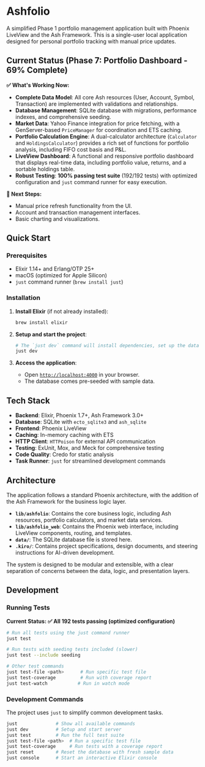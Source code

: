 # Ashfolio

A simplified Phase 1 portfolio management application built with Phoenix LiveView and the Ash Framework. This is a single-user local application designed for personal portfolio tracking with manual price updates.

## Current Status (Phase 7: Portfolio Dashboard - 69% Complete)

**✅ What's Working Now:**

- **Complete Data Model**: All core Ash resources (User, Account, Symbol, Transaction) are implemented with validations and relationships.
- **Database Management**: SQLite database with migrations, performance indexes, and comprehensive seeding.
- **Market Data**: Yahoo Finance integration for price fetching, with a GenServer-based `PriceManager` for coordination and ETS caching.
- **Portfolio Calculation Engine**: A dual-calculator architecture (`Calculator` and `HoldingsCalculator`) provides a rich set of functions for portfolio analysis, including FIFO cost basis and P&L.
- **LiveView Dashboard**: A functional and responsive portfolio dashboard that displays real-time data, including portfolio value, returns, and a sortable holdings table.
- **Robust Testing**: **100% passing test suite** (192/192 tests) with optimized configuration and `just` command runner for easy execution.

**🔄 Next Steps:**

- Manual price refresh functionality from the UI.
- Account and transaction management interfaces.
- Basic charting and visualizations.

## Quick Start

### Prerequisites

- Elixir 1.14+ and Erlang/OTP 25+
- macOS (optimized for Apple Silicon)
- `just` command runner (`brew install just`)

### Installation

1.  **Install Elixir** (if not already installed):

    ```bash
    brew install elixir
    ```

2.  **Setup and start the project**:

    ```bash
    # The `just dev` command will install dependencies, set up the database, and start the server.
    just dev
    ```

3.  **Access the application**:
    - Open [`http://localhost:4000`](http://localhost:4000) in your browser.
    - The database comes pre-seeded with sample data.

## Tech Stack

- **Backend**: Elixir, Phoenix 1.7+, Ash Framework 3.0+
- **Database**: SQLite with `ecto_sqlite3` and `ash_sqlite`
- **Frontend**: Phoenix LiveView
- **Caching**: In-memory caching with ETS
- **HTTP Client**: `HTTPoison` for external API communication
- **Testing**: ExUnit, Mox, and Meck for comprehensive testing
- **Code Quality**: Credo for static analysis
- **Task Runner**: `just` for streamlined development commands

## Architecture

The application follows a standard Phoenix architecture, with the addition of the Ash Framework for the business logic layer.

- **`lib/ashfolio`**: Contains the core business logic, including Ash resources, portfolio calculators, and market data services.
- **`lib/ashfolio_web`**: Contains the Phoenix web interface, including LiveView components, routing, and templates.
- **`data/`**: The SQLite database file is stored here.
- **`.kiro/`**: Contains project specifications, design documents, and steering instructions for AI-driven development.

The system is designed to be modular and extensible, with a clear separation of concerns between the data, logic, and presentation layers.

## Development

### Running Tests

**Current Status: ✅ All 192 tests passing (optimized configuration)**

```bash
# Run all tests using the just command runner
just test

# Run tests with seeding tests included (slower)
just test --include seeding

# Other test commands
just test-file <path>      # Run specific test file
just test-coverage         # Run with coverage report
just test-watch           # Run in watch mode
```

### Development Commands

The project uses `just` to simplify common development tasks.

```bash
just              # Show all available commands
just dev          # Setup and start server
just test         # Run the full test suite
just test-file <path>  # Run a specific test file
just test-coverage     # Run tests with a coverage report
just reset        # Reset the database with fresh sample data
just console      # Start an interactive Elixir console
```
